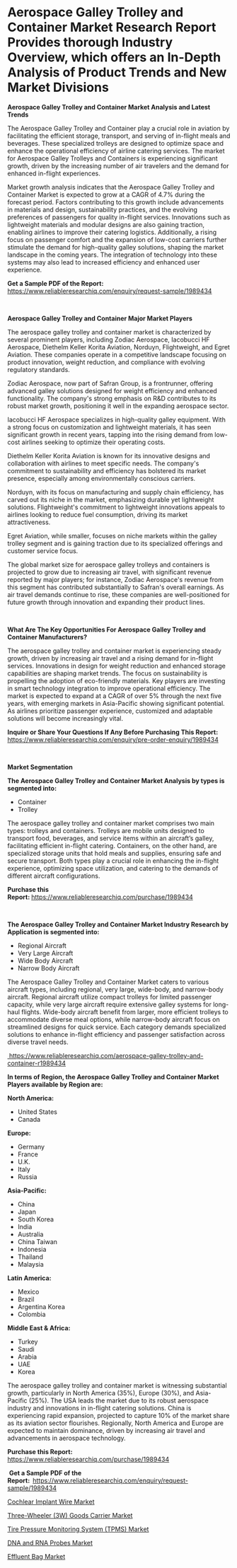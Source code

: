 <p><h1>Aerospace Galley Trolley and Container Market Research Report Provides thorough Industry Overview, which offers an In-Depth Analysis of Product Trends and New Market Divisions</h1></p><p><strong>Aerospace Galley Trolley and Container Market Analysis and Latest Trends</strong></p>
<p><p>The Aerospace Galley Trolley and Container play a crucial role in aviation by facilitating the efficient storage, transport, and serving of in-flight meals and beverages. These specialized trolleys are designed to optimize space and enhance the operational efficiency of airline catering services. The market for Aerospace Galley Trolleys and Containers is experiencing significant growth, driven by the increasing number of air travelers and the demand for enhanced in-flight experiences.</p><p>Market growth analysis indicates that the Aerospace Galley Trolley and Container Market is expected to grow at a CAGR of 4.7% during the forecast period. Factors contributing to this growth include advancements in materials and design, sustainability practices, and the evolving preferences of passengers for quality in-flight services. Innovations such as lightweight materials and modular designs are also gaining traction, enabling airlines to improve their catering logistics. Additionally, a rising focus on passenger comfort and the expansion of low-cost carriers further stimulate the demand for high-quality galley solutions, shaping the market landscape in the coming years. The integration of technology into these systems may also lead to increased efficiency and enhanced user experience.</p></p>
<p><strong>Get a Sample PDF of the Report:&nbsp;</strong> <a href="https://www.reliableresearchiq.com/enquiry/request-sample/1989434?utm_campaign=1088&utm_medium=2&utm_source=Github&utm_content=ia&utm_term=04112024&utm_id=aerospace-galley-trolley-and-container">https://www.reliableresearchiq.com/enquiry/request-sample/1989434</a></p>
<p>&nbsp;</p>
<p><strong>Aerospace Galley Trolley and Container Major Market Players</strong></p>
<p><p>The aerospace galley trolley and container market is characterized by several prominent players, including Zodiac Aerospace, Iacobucci HF Aerospace, Diethelm Keller Korita Aviation, Norduyn, Flightweight, and Egret Aviation. These companies operate in a competitive landscape focusing on product innovation, weight reduction, and compliance with evolving regulatory standards.</p><p>Zodiac Aerospace, now part of Safran Group, is a frontrunner, offering advanced galley solutions designed for weight efficiency and enhanced functionality. The company's strong emphasis on R&D contributes to its robust market growth, positioning it well in the expanding aerospace sector.</p><p>Iacobucci HF Aerospace specializes in high-quality galley equipment. With a strong focus on customization and lightweight materials, it has seen significant growth in recent years, tapping into the rising demand from low-cost airlines seeking to optimize their operating costs.</p><p>Diethelm Keller Korita Aviation is known for its innovative designs and collaboration with airlines to meet specific needs. The company's commitment to sustainability and efficiency has bolstered its market presence, especially among environmentally conscious carriers.</p><p>Norduyn, with its focus on manufacturing and supply chain efficiency, has carved out its niche in the market, emphasizing durable yet lightweight solutions. Flightweight's commitment to lightweight innovations appeals to airlines looking to reduce fuel consumption, driving its market attractiveness.</p><p>Egret Aviation, while smaller, focuses on niche markets within the galley trolley segment and is gaining traction due to its specialized offerings and customer service focus.</p><p>The global market size for aerospace galley trolleys and containers is projected to grow due to increasing air travel, with significant revenue reported by major players; for instance, Zodiac Aerospace's revenue from this segment has contributed substantially to Safran's overall earnings. As air travel demands continue to rise, these companies are well-positioned for future growth through innovation and expanding their product lines.</p></p>
<p>&nbsp;</p>
<p><strong>What Are The Key Opportunities For Aerospace Galley Trolley and Container Manufacturers?</strong></p>
<p><p>The aerospace galley trolley and container market is experiencing steady growth, driven by increasing air travel and a rising demand for in-flight services. Innovations in design for weight reduction and enhanced storage capabilities are shaping market trends. The focus on sustainability is propelling the adoption of eco-friendly materials. Key players are investing in smart technology integration to improve operational efficiency. The market is expected to expand at a CAGR of over 5% through the next five years, with emerging markets in Asia-Pacific showing significant potential. As airlines prioritize passenger experience, customized and adaptable solutions will become increasingly vital.</p></p>
<p><strong>Inquire or Share Your Questions If Any Before Purchasing This Report:</strong> <a href="https://www.reliableresearchiq.com/enquiry/pre-order-enquiry/1989434?utm_campaign=1088&utm_medium=2&utm_source=Github&utm_content=ia&utm_term=04112024&utm_id=aerospace-galley-trolley-and-container">https://www.reliableresearchiq.com/enquiry/pre-order-enquiry/1989434</a></p>
<p>&nbsp;</p>
<p><strong>Market Segmentation</strong></p>
<p><strong>The Aerospace Galley Trolley and Container Market Analysis by types is segmented into:</strong></p>
<p><ul><li>Container</li><li>Trolley</li></ul></p>
<p><p>The aerospace galley trolley and container market comprises two main types: trolleys and containers. Trolleys are mobile units designed to transport food, beverages, and service items within an aircraft’s galley, facilitating efficient in-flight catering. Containers, on the other hand, are specialized storage units that hold meals and supplies, ensuring safe and secure transport. Both types play a crucial role in enhancing the in-flight experience, optimizing space utilization, and catering to the demands of different aircraft configurations.</p></p>
<p><strong>Purchase this Report:&nbsp;</strong><a href="https://www.reliableresearchiq.com/purchase/1989434?utm_campaign=1088&utm_medium=2&utm_source=Github&utm_content=ia&utm_term=04112024&utm_id=aerospace-galley-trolley-and-container">https://www.reliableresearchiq.com/purchase/1989434</a></p>
<p>&nbsp;</p>
<p><strong>The Aerospace Galley Trolley and Container Market Industry Research by Application is segmented into:</strong></p>
<p><ul><li>Regional Aircraft</li><li>Very Large Aircraft</li><li>Wide Body Aircraft</li><li>Narrow Body Aircraft</li></ul></p>
<p><p>The Aerospace Galley Trolley and Container Market caters to various aircraft types, including regional, very large, wide-body, and narrow-body aircraft. Regional aircraft utilize compact trolleys for limited passenger capacity, while very large aircraft require extensive galley systems for long-haul flights. Wide-body aircraft benefit from larger, more efficient trolleys to accommodate diverse meal options, while narrow-body aircraft focus on streamlined designs for quick service. Each category demands specialized solutions to enhance in-flight efficiency and passenger satisfaction across diverse travel needs.</p></p>
<p><a href="https://www.reliableresearchiq.com/aerospace-galley-trolley-and-container-r1989434?utm_campaign=1088&utm_medium=2&utm_source=Github&utm_content=ia&utm_term=04112024&utm_id=aerospace-galley-trolley-and-container">&nbsp;https://www.reliableresearchiq.com/aerospace-galley-trolley-and-container-r1989434</a></p>
<p><strong>In terms of Region, the Aerospace Galley Trolley and Container Market Players available by Region are:</strong></p>
<p>
    <p> <strong> North America: </strong>
        <ul>
            <li>United States</li>
            <li>Canada</li>
        </ul>
        </p> 
    <p> <strong> Europe: </strong>
        <ul>
            <li>Germany</li>
            <li>France</li>
            <li>U.K.</li>
            <li>Italy</li>
            <li>Russia</li>
        </ul>
        </p> 
    <p> <strong> Asia-Pacific: </strong>
        <ul>
            <li>China</li>
            <li>Japan</li>
            <li>South Korea</li>
            <li>India</li>
            <li>Australia</li>
            <li>China Taiwan</li>
            <li>Indonesia</li>
            <li>Thailand</li>
            <li>Malaysia</li>
        </ul>
        </p> 
    <p> <strong> Latin America: </strong>
        <ul>
            <li>Mexico</li>
            <li>Brazil</li>
            <li>Argentina Korea</li>
            <li>Colombia</li>
        </ul>
        </p> 
    <p> <strong> Middle East & Africa: </strong>
        <ul>
            <li>Turkey</li>
            <li>Saudi</li>
            <li>Arabia</li>
            <li>UAE</li>
            <li>Korea</li>
        </ul>
    </p>
    </p>
<p><p>The aerospace galley trolley and container market is witnessing substantial growth, particularly in North America (35%), Europe (30%), and Asia-Pacific (25%). The USA leads the market due to its robust aerospace industry and innovations in in-flight catering solutions. China is experiencing rapid expansion, projected to capture 10% of the market share as its aviation sector flourishes. Regionally, North America and Europe are expected to maintain dominance, driven by increasing air travel and advancements in aerospace technology.</p></p>
<p><strong>Purchase this Report: </strong><a href="https://www.reliableresearchiq.com/purchase/1989434?utm_campaign=1088&utm_medium=2&utm_source=Github&utm_content=ia&utm_term=04112024&utm_id=aerospace-galley-trolley-and-container">https://www.reliableresearchiq.com/purchase/1989434</a></p>
<p>&nbsp;<strong>Get a Sample PDF of the Report:&nbsp;&nbsp;</strong><a href="https://www.reliableresearchiq.com/enquiry/request-sample/1989434?utm_campaign=1088&utm_medium=2&utm_source=Github&utm_content=ia&utm_term=04112024&utm_id=aerospace-galley-trolley-and-container">https://www.reliableresearchiq.com/enquiry/request-sample/1989434</a></p>
<p><strong></strong></p>
<p><p><a href="https://issuu.com/reportprime-2/docs/cochlear-implant-wire-market-size-2_87337c6c8f4549?utm_campaign=1088&utm_medium=2&utm_source=Github&utm_content=ia&utm_term=04112024&utm_id=aerospace-galley-trolley-and-container">Cochlear Implant Wire Market</a></p><p><a href="https://github.com/wanvigsqmunsenr/Market-Research-Report-List-1/blob/main/three-wheeler-3w-goods-carrier-market.md?utm_campaign=1088&utm_medium=2&utm_source=Github&utm_content=ia&utm_term=04112024&utm_id=aerospace-galley-trolley-and-container">Three-Wheeler (3W) Goods Carrier Market</a></p><p><a href="https://github.com/alea79alre/Market-Research-Report-List-1/blob/main/tire-pressure-monitoring-system-tpms-market.md?utm_campaign=1088&utm_medium=2&utm_source=Github&utm_content=ia&utm_term=04112024&utm_id=aerospace-galley-trolley-and-container">Tire Pressure Monitoring System (TPMS) Market</a></p><p><a href="https://issuu.com/reportprime-2/docs/dna-and-rna-probes-market-size-2030_968ed6da9fa61a?utm_campaign=1088&utm_medium=2&utm_source=Github&utm_content=ia&utm_term=04112024&utm_id=aerospace-galley-trolley-and-container">DNA and RNA Probes Market</a></p><p><a href="https://issuu.com/reportprime-2/docs/effluent-bag-market-size-2030.pptx_7b9a464d76d34f?utm_campaign=1088&utm_medium=2&utm_source=Github&utm_content=ia&utm_term=04112024&utm_id=aerospace-galley-trolley-and-container">Effluent Bag Market</a></p></p>